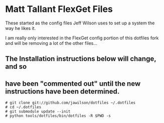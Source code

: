 # Matt Tallant FlexGet Files #

These started as the config files Jeff Wilson uses to set up a system the way he likes it.

I am really only interested in the FlexGet config portion of this dotfiles fork and will be removing a lot of the other files...


## The Installation instructions below will change, and so ##
## have been "commented out" until the new instructions have been determined. ##

    # git clone git://github.com/jawilson/dotfiles ~/.dotfiles
    # cd ~/.dotfiles
    # git submodule update --init
    # python tools/dotfiles/bin/dotfiles -R $PWD -s
